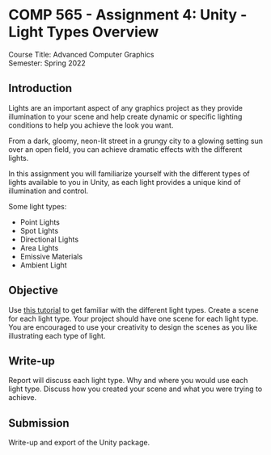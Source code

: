 # COMP 565 - Assignment 4: Unity - Light Types Overview

Course Title: Advanced Computer Graphics<br/>
Semester: Spring 2022<br/>

## Introduction
Lights are an important aspect of any graphics project as they provide illumination to your scene and help create dynamic or specific lighting conditions to help you achieve the look you want.

From a dark, gloomy, neon-lit street in a grungy city to a glowing setting sun over an open field, you can achieve dramatic effects with the different lights.

In this assignment you will familiarize yourself with the different types of lights available to you in Unity, as each light provides a unique kind of illumination and control.

Some light types:

* Point Lights
* Spot Lights
* Directional Lights
* Area Lights
* Emissive Materials
* Ambient Light

## Objective
Use [this tutorial](https://learn.unity.com/tutorial/light-types-overview-2019-3) to get familiar with the different light types. Create a scene for each light type. Your project should have one scene for each light type. You are encouraged to use your creativity to design the scenes as you like illustrating each type of light.

## Write-up
Report will discuss each light type. Why and where you would use each light type. Discuss how you created your scene and what you were trying to achieve.

## Submission
Write-up and export of the Unity package.
